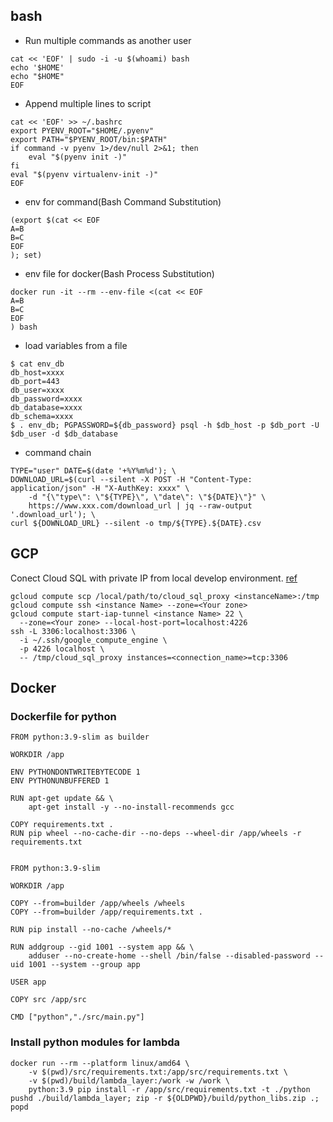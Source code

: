## bash
* Run multiple commands as another user
```
cat << 'EOF' | sudo -i -u $(whoami) bash
echo '$HOME'
echo "$HOME"
EOF
```

* Append multiple lines to script
```
cat << 'EOF' >> ~/.bashrc
export PYENV_ROOT="$HOME/.pyenv"
export PATH="$PYENV_ROOT/bin:$PATH"
if command -v pyenv 1>/dev/null 2>&1; then
    eval "$(pyenv init -)"
fi
eval "$(pyenv virtualenv-init -)"
EOF
```

* env for command(Bash Command Substitution)
```
(export $(cat << EOF
A=B
B=C
EOF
); set)
```

* env file for docker(Bash Process Substitution)
```
docker run -it --rm --env-file <(cat << EOF
A=B
B=C
EOF
) bash
```

* load variables from a file
```
$ cat env_db 
db_host=xxxx
db_port=443
db_user=xxxx
db_password=xxxx
db_database=xxxx
db_schema=xxxx
$ . env_db; PGPASSWORD=${db_password} psql -h $db_host -p $db_port -U $db_user -d $db_database
```
* command chain
```
TYPE="user" DATE=$(date '+%Y%m%d'); \
DOWNLOAD_URL=$(curl --silent -X POST -H "Content-Type: application/json" -H "X-AuthKey: xxxx" \
    -d "{\"type\": \"${TYPE}\", \"date\": \"${DATE}\"}" \
    https://www.xxx.com/download_url | jq --raw-output '.download_url'); \
curl ${DOWNLOAD_URL} --silent -o tmp/${TYPE}.${DATE}.csv
```

## GCP
Conect Cloud SQL with private IP from local develop environment.  [ref](https://medium.com/google-cloud/cloud-sql-with-private-ip-only-the-good-the-bad-and-the-ugly-de4ac23ce98a)
```
gcloud compute scp /local/path/to/cloud_sql_proxy <instanceName>:/tmp
gcloud compute ssh <instance Name> --zone=<Your zone>
gcloud compute start-iap-tunnel <instance Name> 22 \
  --zone=<Your zone> --local-host-port=localhost:4226
ssh -L 3306:localhost:3306 \
  -i ~/.ssh/google_compute_engine \
  -p 4226 localhost \
  -- /tmp/cloud_sql_proxy instances=<connection_name>=tcp:3306
```


## Docker

### Dockerfile for python
```
FROM python:3.9-slim as builder

WORKDIR /app

ENV PYTHONDONTWRITEBYTECODE 1
ENV PYTHONUNBUFFERED 1

RUN apt-get update && \
    apt-get install -y --no-install-recommends gcc

COPY requirements.txt .
RUN pip wheel --no-cache-dir --no-deps --wheel-dir /app/wheels -r requirements.txt


FROM python:3.9-slim

WORKDIR /app

COPY --from=builder /app/wheels /wheels
COPY --from=builder /app/requirements.txt .

RUN pip install --no-cache /wheels/*

RUN addgroup --gid 1001 --system app && \
    adduser --no-create-home --shell /bin/false --disabled-password --uid 1001 --system --group app

USER app

COPY src /app/src

CMD ["python","./src/main.py"]
```

### Install python modules for lambda
```
docker run --rm --platform linux/amd64 \
    -v $(pwd)/src/requirements.txt:/app/src/requirements.txt \
    -v $(pwd)/build/lambda_layer:/work -w /work \
    python:3.9 pip install -r /app/src/requirements.txt -t ./python
pushd ./build/lambda_layer; zip -r ${OLDPWD}/build/python_libs.zip .; popd
```
